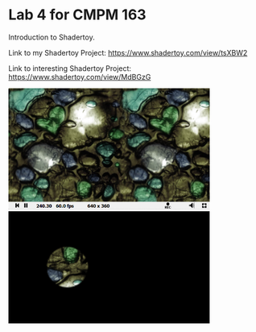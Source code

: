 # Lab 4 for CMPM 163
Introduction to Shadertoy.

Link to my Shadertoy Project:
https://www.shadertoy.com/view/tsXBW2

Link to interesting Shadertoy Project:
https://www.shadertoy.com/view/MdBGzG

<img src="images/lab6part1demo.png" width="400">
<img src="images/lab6part2demo.gif" width="400">
